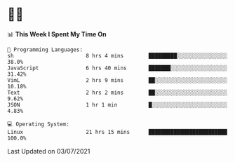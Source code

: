 # 👨‍💻
<!--START_SECTION:waka-->
📊 **This Week I Spent My Time On** 

```text
💬 Programming Languages: 
sh                       8 hrs 4 mins        █████████░░░░░░░░░░░░░░░░   38.0% 
JavaScript               6 hrs 40 mins       ███████░░░░░░░░░░░░░░░░░░   31.42% 
VimL                     2 hrs 9 mins        ██░░░░░░░░░░░░░░░░░░░░░░░   10.18% 
Text                     2 hrs 2 mins        ██░░░░░░░░░░░░░░░░░░░░░░░   9.62% 
JSON                     1 hr 1 min          █░░░░░░░░░░░░░░░░░░░░░░░░   4.83%

💻 Operating System: 
Linux                    21 hrs 15 mins      █████████████████████████   100.0%

```


 Last Updated on 03/07/2021
<!--END_SECTION:waka-->
